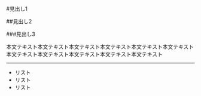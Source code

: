 #見出し1

##見出し2

###見出し3

本文テキスト本文テキスト本文テキスト本文テキスト本文テキスト本文テキスト本文テキスト本文テキスト本文テキスト本文テキスト本文テキスト

-------

- リスト
- リスト
- リスト
